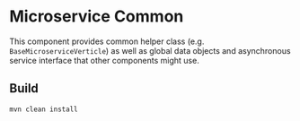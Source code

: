 # Microservice Common

This component provides common helper class (e.g. `BaseMicroserviceVerticle`) as well as global 
data objects and asynchronous service interface that other components might use.

## Build

    mvn clean install